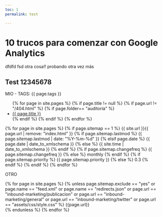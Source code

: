 ```yaml
---
toc: 1
permalink: test

---
```


# 10 trucos para comenzar con Google Analytics

dfdfd fsd otra cosa!! probando otra vez más

## Test  12345678

MIO - TAGS: {{ page.tags }}


<ul>
{% for page in site.pages %}
{% if page.title != null  %}
	{% if page.url != "/404.html" %}
	{% if page.folder== "auditoría" %}
	  <li><a href="{{ page.url }}">{{ page.title }}</a></li>
	{% endif %}
{% endif %}
{% endfor %}
</ul>

{% for page in site.pages %}
    {% if page.sitemap == 1 %}
    <url>
      <loc>{{ site.url }}{{ page.url | remove: "index.html" }}</loc>
      {% if page.sitemap.lastmod %}
        <lastmod>{{ page.sitemap.lastmod | date: "%Y-%m-%d" }}</lastmod>
      {% elsif page.date %}
        <lastmod>{{ page.date | date_to_xmlschema }}</lastmod>
      {% else %}
        <lastmod>{{ site.time | date_to_xmlschema }}</lastmod>
      {% endif %}
      {% if page.sitemap.changefreq %}
        <changefreq>{{ page.sitemap.changefreq }}</changefreq>
      {% else %}
        <changefreq>monthly</changefreq>
      {% endif %}
      {% if page.sitemap.priority %}
        <priority>{{ page.sitemap.priority }}</priority>
      {% else %}
        <priority>0.3</priority>
      {% endif %}
    </url>
	{% endif %}
  {% endfor %}

OTRO

{% for page in site.pages %}
  {% unless page.sitemap.exclude == "yes" or page.name == "feed.xml" or page.name == "redirects.json" or page.url == "inbound-marketing/publicacion" or page.url == "inbound-marketing/general" or page.url == "inbound-marketing/twitter" or page.url == "assets/css/style.css"  %}
    <url>
      <loc>{{page.url}}</loc>     
    </url>
    {% endunless %}
  {% endfor %}
<!--stackedit_data:
eyJoaXN0b3J5IjpbMTg0ODA2NjE4OCwxMjI5NDEzNTcyLC0yMD
YzMTExNzI2LDQzOTk3NDUzMywzNjc1NTE5NTcsLTY2Njg2OTQw
OCwyMDU1NTU3OTc1LC0xMzUyMTA3NzM3LDE1MzY5NTAxNiwtNT
UxMzA2MDAzLC0xNjc5NTg0MjQxLDIyMjE4Mzk1MiwxMDgyODM0
NjcyLDE0MDk2MjQzODYsMjEzOTgyNTIwMyw3NDcwNTI0OTMsLT
E3MzA5NTY3MDYsLTE3NTQ5MDc1ODIsMTcwMjY5ODExNSwxNzAy
Njk4MTE1XX0=
-->